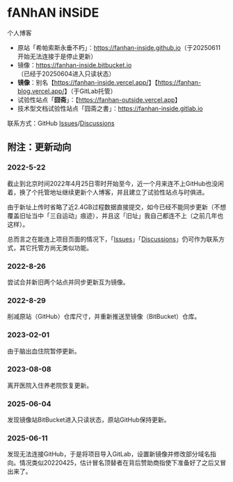 # fANhAN iNSiDE

个人博客

+ 原站「希帕索斯永垂不朽」：<https://fanhan-inside.github.io>（于20250611开始无法连接于是停止更新）
+ 镜像：<https://fanhan-inside.bitbucket.io>（已经于20250604进入只读状态）
+ **镜像**：别名【<https://fanhan-inside.vercel.app/>】【<https://fanhan-blog.vercel.app/>】（于GitLab托管）
+ 试验性站点「**囧斋**」：【<https://fanhan-outside.vercel.app>】
+ 技术型文档试验性站点「囧斋之書」：<https://fanhan-inside.gitlab.io>

联系方式：GitHub [Issues](https://github.com/fanhan-inside/fanhan-inside.github.io/issues)/[Discussions](https://github.com/fanhan-inside/fanhan-inside.github.io/discussions)

## 附注：更新动向

### 2022-5-22

截止到北京时间2022年4月25日零时开始至今，近一个月来连不上GitHub也没闲着，换了个托管地址继续更新个人博客，并且建立了试验性站点与时俱进。

由于新址上传时省略了近2.4GB过程数据直接提交，如今已经不能同步更新（不想覆盖旧址当中「三自运动」痕迹），并且这「旧址」我自己都连不上（之前几年也这样）。

总而言之在能连上项目页面的情况下，「[Issues](https://github.com/fanhan-inside/fanhan-inside.github.io/issues)」「[Discussions](https://github.com/fanhan-inside/fanhan-inside.github.io/discussions)」仍可作为联系方式，其它托管方尚无类似功能。

### 2022-8-26

尝试合并新旧两个站点并同步更新互为镜像。

### 2022-8-29

削减原站（GitHub）仓库尺寸，并重新推送至镜像（BitBucket）仓库。

### 2023-02-01

由于脑出血住院暂停更新。

### 2023-08-08

离开医院入住养老院恢复更新。

### 2025-06-04

发现镜像站BitBucket进入只读状态，原站GitHub保持更新。

### 2025-06-11

发现无法连接GitHub，于是将项目导入GitLab，设置新镜像并修改部分域名指向。情况类似20220425，估计冒名顶替者在背后赞助商指使下准备好了之后又冒出来了。